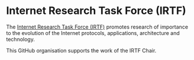 # Internet Research Task Force (IRTF)

The [Internet Research Task Force (IRTF)](https://irtf.org/) promotes
research of importance to the evolution of the Internet protocols,
applications, architecture and technology.

This GitHub organisation supports the work of the IRTF Chair.

